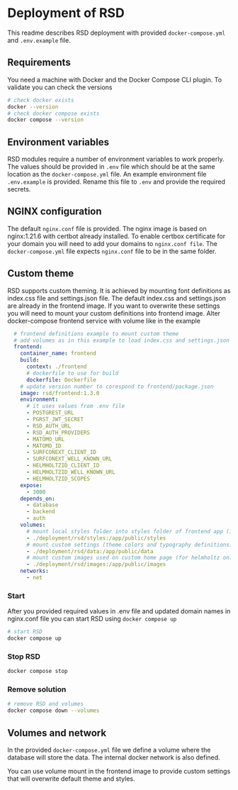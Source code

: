<!--
SPDX-FileCopyrightText: 2022 Dusan Mijatovic (dv4all)
SPDX-FileCopyrightText: 2022 dv4all
SPDX-FileCopyrightText: 2023 - 2025 Ewan Cahen (Netherlands eScience Center) <e.cahen@esciencecenter.nl>
SPDX-FileCopyrightText: 2023 - 2025 Netherlands eScience Center
SPDX-FileCopyrightText: 2024 Christian Meeßen (GFZ) <christian.meessen@gfz-potsdam.de>
SPDX-FileCopyrightText: 2024 Helmholtz Centre Potsdam - GFZ German Research Centre for Geosciences

SPDX-License-Identifier: CC-BY-4.0
-->

# Deployment of RSD

This readme describes RSD deployment with provided `docker-compose.yml` and `.env.example` file.

## Requirements

You need a machine with Docker and the Docker Compose CLI plugin. To validate you can check the versions

```bash
# check docker exists
docker --version
# check docker compose exists
docker compose --version
```

## Environment variables

RSD modules require a number of environment variables to work properly. The values should be provided in `.env` file which should be at the same location as the `docker-compose.yml` file. An example environment file `.env.example` is provided. Rename this file to `.env` and provide the required secrets.

## NGINX configuration

The default `nginx.conf` file is provided. The nginx image is based on nginx:1.21.6 with certbot already installed.
To enable certbox certificate for your domain you will need to add your domains to `nginx.conf file`. The `docker-compose.yml` file expects `nginx.conf` file to be in the same folder.

## Custom theme

RSD supports custom theming. It is achieved by mounting font definitions as index.css file and settings.json file.
The default index.css and settings.json are already in the frontend image. If you want to overwrite these settings you will need to mount your custom definitions into frontend image. Alter docker-compose frontend service with volume like in the example

```yaml
  # frontend definitions example to mount custom theme
  # add volumes as in this example to load index.css and settings.json
  frontend:
    container_name: frontend
    build:
      context: ./frontend
      # dockerfile to use for build
      dockerfile: Dockerfile
    # update version number to corespond to frontend/package.json
    image: rsd/frontend:1.3.0
    environment:
      # it uses values from .env file
      - POSTGREST_URL
      - PGRST_JWT_SECRET
      - RSD_AUTH_URL
      - RSD_AUTH_PROVIDERS
      - MATOMO_URL
      - MATOMO_ID
      - SURFCONEXT_CLIENT_ID
      - SURFCONEXT_WELL_KNOWN_URL
      - HELMHOLTZID_CLIENT_ID
      - HELMHOLTZID_WELL_KNOWN_URL
      - HELMHOLTZID_SCOPES
    expose:
      - 3000
    depends_on:
      - database
      - backend
      - auth
    volumes:
      # mount local styles folder into styles folder of frontend app (index.css file is the access point)
      - ./deployment/rsd/styles:/app/public/styles
      # mount custom settings (theme colors and typography definitions) into data folder of frontend app
      - ./deployment/rsd/data:/app/public/data
      # mount custom images used on custom home page (for helmholtz only)
      - ./deployment/rsd/images:/app/public/images
    networks:
      - net
```

### Start

After you provided required values in .env file and updated domain names in nginx.conf file you can start RSD using `docker compose up`

```bash
# start RSD
docker compose up
```

### Stop RSD

```bash
docker compose stop
```

### Remove solution

```bash
# remove RSD and volumes
docker compose down --volumes
```

## Volumes and network

In the provided `docker-compose.yml` file we define a volume where the database will store the data.
The internal docker network is also defined.

You can use volume mount in the frontend image to provide custom settings that will overwrite default theme and styles.
